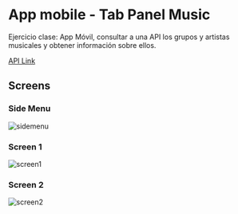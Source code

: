 # App mobile - Tab Panel Music

Ejercicio clase: App Móvil, consultar a una API los grupos y artistas musicales y obtener información sobre ellos.

[API Link](https://musicbrainz.org/doc/MusicBrainz_API)

## Screens

### Side Menu

![sidemenu](http://imgfz.com/i/RH14uWj.png)

### Screen 1

![screen1](http://imgfz.com/i/aZy3CzR.png)

### Screen 2

![screen2](http://imgfz.com/i/pI2dVE8.png)
